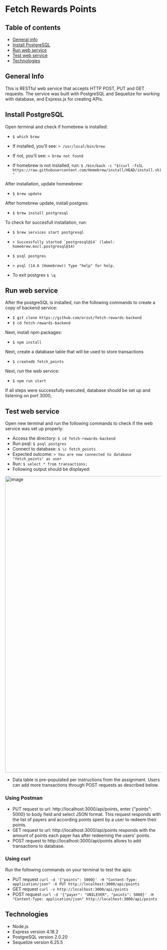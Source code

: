 # Fetch Rewards Points
## Table of contents
* [General info](#general-info)
* [Install PostgreSQL](#install-postgresql)
* [Run web service](#run-web-service)
* [Test web service](#test-web-service)
* [Technologies](#technologies)

## General Info
This is RESTful web service that accepts HTTP POST, PUT and GET requests. The service was built with PostgreSQL and Sequelize for working with database, and Express.js for creating APIs.

## Install PostgreSQL
Open terminal and check if homebrew is installed:
* ```$ which brew```
* If installed, you'll see: ```> /usr/local/bin/brew```
* If not, you'll see: ```> brew not found```

* If homebrew is not installed, run: 
```$ /bin/bash -c "$(curl -fsSL https://raw.githubusercontent.com/Homebrew/install/HEAD/install.sh)"```

After installation, update homewbrew: 
* ```$ brew update```

After homebrew update, install postgres:
* ```$ brew install postgresql```

To check for succesfull installation, run:
* ```$ brew services start postgresql```
* ```> Successfully started `postgresql@14` (label: homebrew.mxcl.postgresql@14)```

* ```$ psql postgres```
* ```> psql (14.6 (Homebrew)) Type "help" for help.```
* To exit postgres ```$ \q```

## Run web service
After the postgreSQL is installed, run the following commands to create a copy of backend service:
* ```$ git clone https://github.com/orzut/fetch-rewards-backend```
* ```$ cd fetch-rewards-backend```

Next, install npm packages: 
* ```$ npm install```

Next, create a database table that will be used to store transactions
* ```$ createdb fetch_points```

Next, run the web service: 
* ```$ npm run start```

If all steps were successfully executed, database should be set up and listening on port 3000, 

## Test web service
Open new terminal and run the following commands to check if the web service was set up properly:
* Access the directory: ```$ cd fetch-rewards-backend```
* Run psql: ```$ psql postgres```
* Connect to database: ```$ \c fetch_points```
* Expected outcome: ```> You are now connected to database "fetch_points" as user```
* Run: ```$ select * from transactions;```
* Following output should be displayed:

<img width="952" alt="image" src="https://user-images.githubusercontent.com/100243695/202025951-b8b8882f-6c10-47d1-883a-6688f657fbff.png">

* Data table is pre-populated per instructions from the assignment. Users can add more transactions through POST requests as described below. 

### Using Postman
* PUT request to url: http://localhost:3000/api/points, enter {"points": 5000} to body field and select JSON format.
This request responds with the list of payers and according points spent by a user to redeem their points.
* GET request to url: http://localhost:3000/api/points responds with the amount of points each payer has after redeeming the users' points.
* POST request to http://localhost:3000/api/points allows to add transactions to database.

### Using curl
Run the following commands on your terminal to test the apis:
* PUT request ```curl -d '{"points": 5000}' -H "Content-Type: application/json" -X PUT http://localhost:3000/api/points```
* GET request ```curl -v http://localhost:3000/api/points```
* POST request ```curl -d '{"payer": "UNILEVER", "points": 5000}' -H "Content-Type: application/json" http://localhost:3000/api/points```


## Technologies
* Node.js
* Express version 4.18.2
* PostgreSQL version 2.0.20
* Sequelize version 6.25.5
